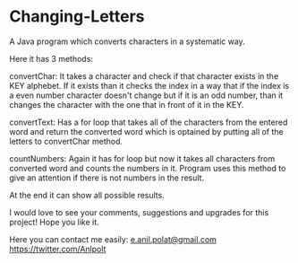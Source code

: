 # Changing-Letters
A Java program which converts characters in a systematic way.

Here it has 3 methods: 

convertChar: It takes a character and check if that character exists in the KEY alphebet. If it exists than it checks the index in a way that if the index is a even number character doesn't change but if it is an odd number, than it changes the character with the one that in front of it in the KEY.

convertText: Has a for loop that takes all of the characters from the entered word and return the converted word which is optained by putting all of the letters to convertChar method.

countNumbers: Again it has for loop but now it takes all characters from converted word and counts the numbers in it. Program uses this method to give an attention if there is not numbers in the result.

At the end it can show all possible results.

I would love to see your comments, suggestions and upgrades for this project! Hope you like it.

Here you can contact me easily: e.anil.polat@gmail.com https://twitter.com/Anlpolt
